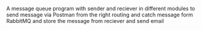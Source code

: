 A message queue program with sender and reciever in different modules to send message via Postman from the right routing and catch message form RabbitMQ and store the message from reciever and send email 
